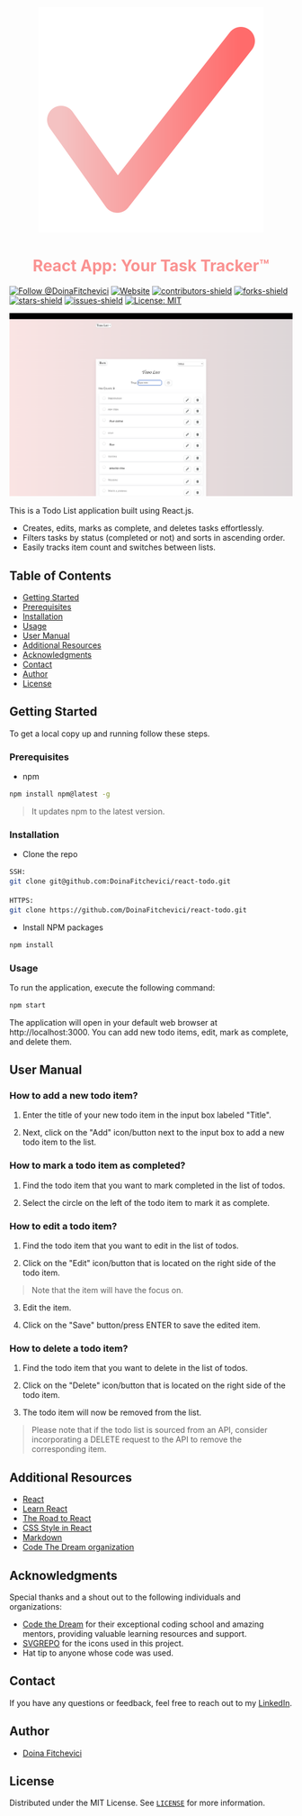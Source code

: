 <p align="center">
  <a href="https://react-todo-wine-one.vercel.app">
    <img alt="Todo List" src="./public/pink.svg" />
  </a>
</p>
<h1 align="center" style="color: #fa9291;">
  React App: Your Task Tracker™
</h1>

[![Follow @DoinaFitchevici](https://img.shields.io/github/followers/DoinaFitchevici?label=Follow%20@DoinaFitchevici&style=social)](https://github.com/DoinaFitchevici?screen_name=DoinaFitchevici)
[![Website](https://img.shields.io/badge/-website-F2DEDF)](https://react-todo-wine-one.vercel.app)
[![contributors-shield](https://img.shields.io/github/contributors/DoinaFitchevici/react-todo.svg)](https://github.com/DoinaFitchevici/react-todo/graphs/contributors)
[![forks-shield](https://img.shields.io/github/forks/DoinaFitchevici/react-todo.svg)](https://github.com/DoinaFitchevici/react-todo/network/members)
[![stars-shield](https://img.shields.io/github/stars/DoinaFitchevici/react-todo.svg?color=yellow)](https://github.com/DoinaFitchevici/react-todo/stargazers)
[![issues-shield](https://img.shields.io/github/issues/DoinaFitchevici/react-todo.svg?color=orange)](https://github.com/DoinaFitchevici/react-todo/issues)
[![License: MIT](https://img.shields.io/badge/license-MIT-blue.svg)](./LICENSE)

![Todo list snapshot](./public/screenshot.png)

This is a Todo List application built using React.js.

- Creates, edits, marks as complete, and deletes tasks effortlessly.
- Filters tasks by status (completed or not) and sorts in ascending order.
- Easily tracks item count and switches between lists.

## Table of Contents

- [Getting Started](#getting-started)
- [Prerequisites](#prerequisites)
- [Installation](#installation)
- [Usage](#usage)
- [User Manual](#user-manual)
- [Additional Resources](#additional-resources)
- [Acknowledgments](#Acknowledgments)
- [Contact](#contact)
- [Author](#author)
- [License](#license)

## Getting Started

To get a local copy up and running follow these steps.

### Prerequisites

- npm

```sh
npm install npm@latest -g
```

> It updates npm to the latest version.

### Installation

- Clone the repo

```sh
SSH:
git clone git@github.com:DoinaFitchevici/react-todo.git

HTTPS:
git clone https://github.com/DoinaFitchevici/react-todo.git
```

- Install NPM packages

```sh
npm install
```

### Usage

To run the application, execute the following command:

```sh
npm start
```

The application will open in your default web browser at http://localhost:3000. You can add new todo items, edit, mark as complete, and delete them.

## User Manual

### How to add a new todo item?

1. Enter the title of your new todo item in the input box labeled "Title".

2. Next, click on the "Add" icon/button next to the input box to add a new todo item to the list.

### How to mark a todo item as completed?

1. Find the todo item that you want to mark completed in the list of todos.

2. Select the circle on the left of the todo item to mark it as complete.

### How to edit a todo item?

1. Find the todo item that you want to edit in the list of todos.

2. Click on the "Edit" icon/button that is located on the right side of the todo item.

> Note that the item will have the focus on.

3. Edit the item.

4. Click on the "Save" button/press ENTER to save the edited item.

### How to delete a todo item?

1. Find the todo item that you want to delete in the list of todos.

2. Click on the "Delete" icon/button that is located on the right side of the todo item.

3. The todo item will now be removed from the list.

> Please note that if the todo list is sourced from an API, consider incorporating a DELETE request to the API to remove the corresponding item.

## Additional Resources

- [React](https://react.dev/)
- [Learn React](https://scrimba.com/learn/learnreact)
- [The Road to React](https://www.roadtoreact.com/)
- [CSS Style in React](https://www.robinwieruch.de/react-css-styling/)
- [Markdown](https://www.markdownguide.org/)
- [Code The Dream organization](https://codethedream.org/)

## Acknowledgments

Special thanks and a shout out to the following individuals and organizations:

- [Code the Dream](https://www.codethedream.org/) for their exceptional coding school and amazing mentors, providing valuable learning resources and support.
- [SVGREPO](https://www.svgrepo.com) for the icons used in this project.
- Hat tip to anyone whose code was used.

## Contact

If you have any questions or feedback, feel free to reach out to my [LinkedIn](https://www.linkedin.com/in/doina-fitchevici/).

## Author

- [Doina Fitchevici](https://github.com/DoinaFitchevici)

## License

Distributed under the MIT License. See [`LICENSE`](./LICENSE) for more information.
